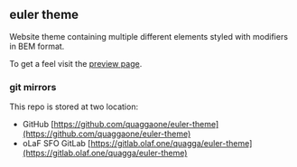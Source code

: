 ## euler theme
Website theme containing multiple different elements styled with modifiers in BEM format.

To get a feel visit the [preview page](https://quaggaone.github.io/euler-theme).

### git mirrors
This repo is stored at two location:
- GitHub [https://github.com/quaggaone/euler-theme](https://github.com/quaggaone/euler-theme)
- oLaF SFO GitLab [https://gitlab.olaf.one/quagga/euler-theme](https://gitlab.olaf.one/quagga/euler-theme)
